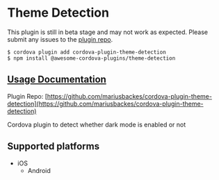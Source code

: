 # Theme Detection

 This plugin is still in beta stage and may not work as expected. Please submit any issues to the [plugin repo](https://github.com/danielsogl/awesome-cordova-plugins/tree/8516b357edaca8fc543713ba99c42cfde0225f86/issues/README.md).

```text
$ cordova plugin add cordova-plugin-theme-detection
$ npm install @awesome-cordova-plugins/theme-detection
```

## [Usage Documentation](https://danielsogl.gitbook.io/awesome-cordova-plugins/plugins/theme-detection/)

Plugin Repo: [https://github.com/mariusbackes/cordova-plugin-theme-detection](https://github.com/mariusbackes/cordova-plugin-theme-detection)

Cordova plugin to detect whether dark mode is enabled or not

## Supported platforms

* iOS
  * Android


